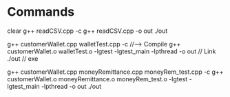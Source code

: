 # Commands
clear
g++ readCSV.cpp -c
g++ readCSV.cpp -o out
./out

g++ customerWallet.cpp walletTest.cpp -c         //--> Compile
g++ customerWallet.o walletTest.o -lgtest -lgtest_main -lpthread -o out      // Link
./out                   // exe

g++ customerWallet.cpp moneyRemittance.cpp moneyRem_test.cpp -c 
g++ customerWallet.o moneyRemittance.o moneyRem_test.o -lgtest -lgtest_main -lpthread -o out
./out 